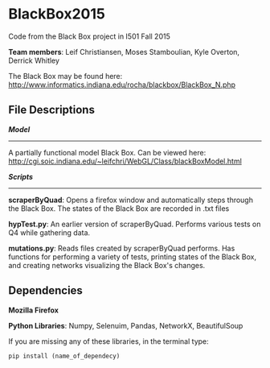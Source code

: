 # BlackBox2015
Code from the Black Box project in I501 Fall 2015

__Team members__: Leif Christiansen, Moses Stamboulian, Kyle Overton, Derrick Whitley

The Black Box may be found here: http://www.informatics.indiana.edu/rocha/blackbox/BlackBox_N.php

File Descriptions
---------------------------------------------------
___Model___
*****************************************************
A partially functional model Black Box. Can be viewed here: http://cgi.soic.indiana.edu/~leifchri/WebGL/Class/blackBoxModel.html

___Scripts___
******************************************************

__scraperByQuad__: Opens a firefox window and automatically steps through the Black Box. The states of the Black Box are recorded in .txt files

__hypTest.py__: An earlier version of scraperByQuad. Performs various tests on Q4 while gathering data.

__mutations.py__: Reads files created by scraperByQuad performs. Has functions for performing a variety of tests, printing states of the Black Box, and creating networks visualizing the Black Box's changes.

Dependencies
--------------------------------------------------
__Mozilla Firefox__

__Python Libraries__:
Numpy, Selenuim, Pandas, NetworkX, BeautifulSoup

If you are missing any of these libraries, in the terminal type:

    pip install (name_of_dependecy)
